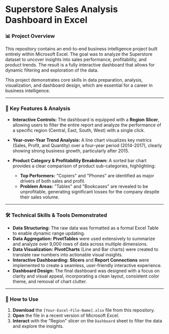 # Superstore Sales Analysis Dashboard in Excel

### 📊 Project Overview

This repository contains an end-to-end business intelligence project built entirely within Microsoft Excel. The goal was to analyze the Superstore dataset to uncover insights into sales performance, profitability, and product trends. The result is a fully interactive dashboard that allows for dynamic filtering and exploration of the data.

This project demonstrates core skills in data preparation, analysis, visualization, and dashboard design, which are essential for a career in business intelligence.

---

### 🚀 Key Features & Analysis

* **Interactive Controls:** The dashboard is equipped with a **Region Slicer**, allowing users to filter the entire report and analyze the performance of a specific region (Central, East, South, West) with a single click.

* **Year-over-Year Trend Analysis:** A line chart visualizes key metrics (Sales, Profit, and Quantity) over a four-year period (2014-2017), clearly showing strong business growth, particularly after 2015.

* **Product Category & Profitability Breakdown:** A sorted bar chart provides a clear comparison of product sub-categories, highlighting:
    * **Top Performers:** "Copiers" and "Phones" are identified as major drivers of both sales and profit.
    * **Problem Areas:** "Tables" and "Bookcases" are revealed to be unprofitable, generating significant losses for the company despite their sales volume.

---

### 🛠️ Technical Skills & Tools Demonstrated

* **Data Structuring:** The raw data was formatted as a formal Excel Table to enable dynamic range updating.
* **Data Aggregation:** **PivotTables** were used extensively to summarize and analyze over 9,000 rows of data across multiple dimensions.
* **Data Visualization:** **PivotCharts** (Line and Bar charts) were created to translate raw numbers into actionable visual insights.
* **Interactive Dashboarding:** **Slicers** and **Report Connections** were implemented to create a seamless, user-friendly interactive experience.
* **Dashboard Design:** The final dashboard was designed with a focus on clarity and visual appeal, incorporating a clean layout, consistent color theme, and removal of chart clutter.

---

### 📂 How to Use

1.  **Download** the `[Your-Excel-File-Name].xlsx` file from this repository.
2.  **Open** the file in a recent version of Microsoft Excel.
3.  **Interact** with the "Region" slicer on the `Dashboard` sheet to filter the data and explore the insights.
